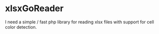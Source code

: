 # xlsxGoReader
I need a simple / fast php library for reading xlsx files with support for cell color detection.

